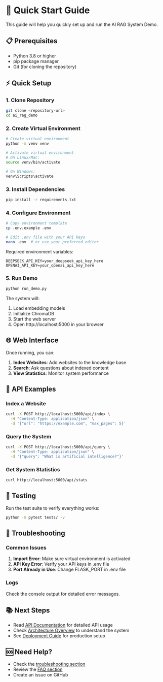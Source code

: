 # 🚀 Quick Start Guide

This guide will help you quickly set up and run the AI RAG System Demo.

## 📋 Prerequisites

- Python 3.8 or higher
- pip package manager
- Git (for cloning the repository)

## ⚡ Quick Setup

### 1. Clone Repository

```bash
git clone <repository-url>
cd ai_rag_demo
```

### 2. Create Virtual Environment

```bash
# Create virtual environment
python -m venv venv

# Activate virtual environment
# On Linux/Mac:
source venv/bin/activate

# On Windows:
venv\Scripts\activate
```

### 3. Install Dependencies

```bash
pip install -r requirements.txt
```

### 4. Configure Environment

```bash
# Copy environment template
cp .env.example .env

# Edit .env file with your API keys
nano .env  # or use your preferred editor
```

Required environment variables:
```env
DEEPSEEK_API_KEY=your_deepseek_api_key_here
OPENAI_API_KEY=your_openai_api_key_here
```

### 5. Run Demo

```bash
python run_demo.py
```

The system will:
1. Load embedding models
2. Initialize ChromaDB
3. Start the web server
4. Open http://localhost:5000 in your browser

## 🌐 Web Interface

Once running, you can:

1. **Index Websites**: Add websites to the knowledge base
2. **Search**: Ask questions about indexed content
3. **View Statistics**: Monitor system performance

## 📖 API Examples

### Index a Website

```bash
curl -X POST http://localhost:5000/api/index \
  -H "Content-Type: application/json" \
  -d '{"url": "https://example.com", "max_pages": 5}'
```

### Query the System

```bash
curl -X POST http://localhost:5000/api/query \
  -H "Content-Type: application/json" \
  -d '{"query": "What is artificial intelligence?"}'
```

### Get System Statistics

```bash
curl http://localhost:5000/api/stats
```

## 🧪 Testing

Run the test suite to verify everything works:

```bash
python -m pytest tests/ -v
```

## 🔧 Troubleshooting

### Common Issues

1. **Import Error**: Make sure virtual environment is activated
2. **API Key Error**: Verify your API keys in .env file
3. **Port Already in Use**: Change FLASK_PORT in .env file

### Logs

Check the console output for detailed error messages.

## 📚 Next Steps

- Read [API Documentation](docs/API.md) for detailed API usage
- Check [Architecture Overview](docs/ARCHITECTURE.md) to understand the system
- See [Deployment Guide](DEPLOYMENT.md) for production setup

## 🆘 Need Help?

- Check the [troubleshooting section](DEPLOYMENT.md#troubleshooting)
- Review the [FAQ section](README.md#faq)
- Create an issue on GitHub
